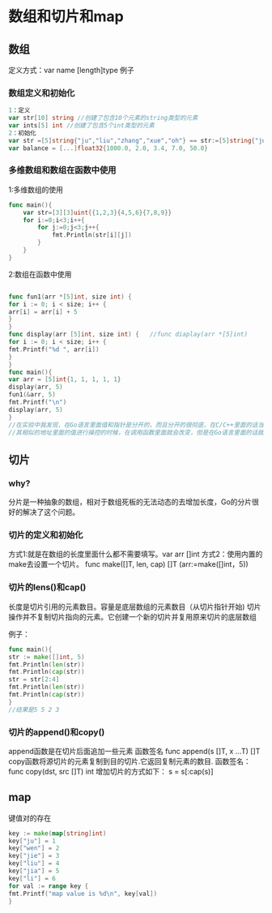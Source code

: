 # 数组和切片和map

## 数组

定义方式：var name [length]type
例子

### 数组定义和初始化

```Go
1：定义
var str[10] string //创建了包含10个元素的string类型的元素
var ints[5] int //创建了包含5个int类型的元素
2：初始化
var str =[5]string{"ju","liu","zhang","xue","oh"} == str:=[5]string{"ju","liu","zhang","xue","oh"}
var balance = [...]float32{1000.0, 2.0, 3.4, 7.0, 50.0}
```

### 多维数组和数组在函数中使用

1:多维数组的使用

```Go
func main(){
    var str=[3][3]uint{{1,2,3}{4,5,6}{7,8,9}}
    for i:=0;i<3;i++{
        for j:=0;j<3;j++{
            fmt.Println(str[i][j])
        }
    }
}
```

2:数组在函数中使用

```Go

func fun1(arr *[5]int, size int) {
for i := 0; i < size; i++ {
arr[i] = arr[i] + 5
}
}
func display(arr [5]int, size int) {   //func diaplay(arr *[5]int)
for i := 0; i < size; i++ {
fmt.Printf("%d ", arr[i])
}
}
func main(){
var arr = [5]int{1, 1, 1, 1, 1}
display(arr, 5)
fun1(&arr, 5)
fmt.Printf("\n")
display(arr, 5)
}
//在实验中我发现，在Go语言里面值和指针是分开的，而且分开的很彻底，在C/C++里面的话当传送数组名的话，那么默认的就会把它的地址给传送过去，我们对
//其相似的地址里面的值进行操控的时候，在调用函数里面就会改变，但是在Go语言里面的话就不会，除非我们加指针

```

## 切片

### why?

分片是一种抽象的数组，相对于数组死板的无法动态的去增加长度，Go的分片很好的解决了这个问题。

### 切片的定义和初始化

方式1:就是在数组的长度里面什么都不需要填写。var arr []int
方式2：使用内置的make去设置一个切片。 func make([]T, len, cap) []T   (arr:=make([]int，5))  

### 切片的lens()和cap()

长度是切片引用的元素数目。容量是底层数组的元素数目（从切片指针开始)
切片操作并不复制切片指向的元素。它创建一个新的切片并复用原来切片的底层数组

例子：

```Go
func main(){
str := make([]int, 5)
fmt.Println(len(str))
fmt.Println(cap(str))
str = str[2:4]
fmt.Println(len(str))
fmt.Println(cap(str))
}
//结果是5 5 2 3
```

### 切片的append()和copy()

append函数是在切片后面追加一些元素
函数签名
func append(s []T, x ...T) []T
copy函数将源切片的元素复制到目的切片.它返回复制元素的数目.
函数签名：
func copy(dst, src []T) int
增加切片的方式如下：
s = s[:cap(s)]

## map

键值对的存在

```Go
key := make(map[string]int)
key["ju"] = 1
key["wen"] = 2
key["jie"] = 3
key["liu"] = 4
key["jia"] = 5
key["li"] = 6
for val := range key {
fmt.Printf("map value is %d\n", key[val])
}
```

